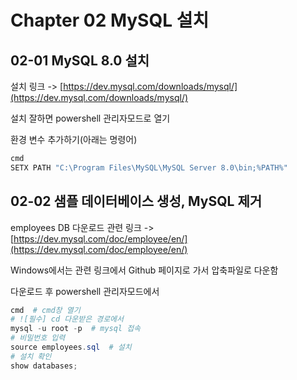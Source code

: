 # Chapter 02 MySQL 설치

## 02-01 MySQL 8.0 설치

설치 링크 -> [https://dev.mysql.com/downloads/mysql/](https://dev.mysql.com/downloads/mysql/)

설치 잘하면 powershell 관리자모드로 열기

환경 변수 추가하기(아래는 명령어)

```powershell
cmd
SETX PATH "C:\Program Files\MySQL\MySQL Server 8.0\bin;%PATH%"
```

## 02-02 샘플 데이터베이스 생성, MySQL 제거

employees DB 다운로드 관련 링크 -> [https://dev.mysql.com/doc/employee/en/](https://dev.mysql.com/doc/employee/en/)

Windows에서는 관련 링크에서 Github 페이지로 가서 압축파일로 다운함

다운로드 후 powershell 관리자모드에서

```powershell
cmd  # cmd창 열기
# ![필수] cd 다운받은 경로에서
mysql -u root -p  # mysql 접속
# 비밀번호 입력
source employees.sql  # 설치
# 설치 확인
show databases;
```
